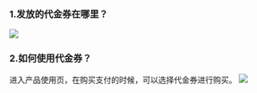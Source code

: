 ### 1.发放的代金券在哪里？
![](http://imgcache.tcecqpoc.fsphere.cn/image/mccdn.qcloud.com/static/img/09b3168893b8d5b9fd45e220e8a1ffd4/image.png)
### 2.如何使用代金券？
进入产品使用页，在购买支付的时候，可以选择代金券进行购买。
![](http://imgcache.tcecqpoc.fsphere.cn/image/mccdn.qcloud.com/static/img/fd8cce05813333e7736f89288d5a9786/image.png)